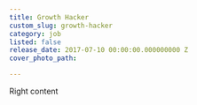 ```yaml
---
title: Growth Hacker
custom_slug: growth-hacker
category: job
listed: false
release_date: 2017-07-10 00:00:00.000000000 Z
cover_photo_path: 

---
```

Right content